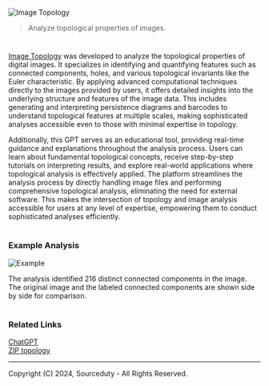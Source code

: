 ![Image Topology](https://github.com/user-attachments/assets/a21f71f9-edec-422d-b28b-e400c934026c)

> Analyze topological properties of images.

#

[Image Topology](https://chatgpt.com/g/g-EmylGqvMl-image-topology) was developed to analyze the topological properties of digital images. It specializes in identifying and quantifying features such as connected components, holes, and various topological invariants like the Euler characteristic. By applying advanced computational techniques directly to the images provided by users, it offers detailed insights into the underlying structure and features of the image data. This includes generating and interpreting persistence diagrams and barcodes to understand topological features at multiple scales, making sophisticated analyses accessible even to those with minimal expertise in topology.

Additionally, this GPT serves as an educational tool, providing real-time guidance and explanations throughout the analysis process. Users can learn about fundamental topological concepts, receive step-by-step tutorials on interpreting results, and explore real-world applications where topological analysis is effectively applied. The platform streamlines the analysis process by directly handling image files and performing comprehensive topological analysis, eliminating the need for external software. This makes the intersection of topology and image analysis accessible for users at any level of expertise, empowering them to conduct sophisticated analyses efficiently.

#
### Example Analysis

![Example](https://github.com/user-attachments/assets/129f4d59-fa38-4fde-ab99-b2bd8c199d90)

The analysis identified 216 distinct connected components in the image. The original image and the labeled connected components are shown side by side for comparison.

#
### Related Links

[ChatGPT](https://github.com/sourceduty/ChatGPT)
<br>
[ZIP topology](https://github.com/sourceduty/ZIP_Topology)

***
Copyright (C) 2024, Sourceduty - All Rights Reserved.
